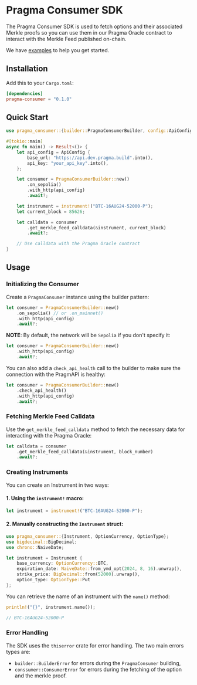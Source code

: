 # Pragma Consumer SDK

The Pragma Consumer SDK is used to fetch options and their associated Merkle proofs so you can use them in our Pragma Oracle contract to interact with the Merkle Feed published on-chain.

We have [examples](./examples/src/) to help you get started.

## Installation

Add this to your `Cargo.toml`:

```toml
[dependencies]
pragma-consumer = "0.1.0"
```

## Quick Start

```rust
use pragma_consumer::{builder::PragmaConsumerBuilder, config::ApiConfig, instrument};

#[tokio::main]
async fn main() -> Result<()> {
    let api_config = ApiConfig {
        base_url: "https://api.dev.pragma.build".into(),
        api_key: "your_api_key".into(),
    };

    let consumer = PragmaConsumerBuilder::new()
        .on_sepolia()
        .with_http(api_config)
        .await?;

    let instrument = instrument!("BTC-16AUG24-52000-P");
    let current_block = 85626;

    let calldata = consumer
        .get_merkle_feed_calldata(&instrument, current_block)
        .await?;

    // Use calldata with the Pragma Oracle contract
}
```

## Usage

### Initializing the Consumer

Create a `PragmaConsumer` instance using the builder pattern:

```rust
let consumer = PragmaConsumerBuilder::new()
    .on_sepolia() // or .on_mainnet()
    .with_http(api_config)
    .await?;
```

**NOTE**: By default, the network will be `Sepolia` if you don't specify it:

```rust
let consumer = PragmaConsumerBuilder::new()
    .with_http(api_config)
    .await?;
```

You can also add a `check_api_health` call to the builder to make sure the connection with the PragmAPI is healthy:

```rust
let consumer = PragmaConsumerBuilder::new()
    .check_api_health()
    .with_http(api_config)
    .await?;
```

### Fetching Merkle Feed Calldata

Use the `get_merkle_feed_calldata` method to fetch the necessary data for interacting with the Pragma Oracle:

```rust
let calldata = consumer
    .get_merkle_feed_calldata(&instrument, block_number)
    .await?;
```

### Creating Instruments

You can create an Instrument in two ways:

#### 1. Using the `instrument!` macro:

```rust
let instrument = instrument!("BTC-16AUG24-52000-P");
```

#### 2. Manually constructing the `Instrument` struct:

```rust
use pragma_consumer::{Instrument, OptionCurrency, OptionType};
use bigdecimal::BigDecimal;
use chrono::NaiveDate;

let instrument = Instrument {
    base_currency: OptionCurrency::BTC,
    expiration_date: NaiveDate::from_ymd_opt(2024, 8, 16).unwrap(),
    strike_price: BigDecimal::from(52000).unwrap(),
    option_type: OptionType::Put
};
```

You can retrieve the name of an instrument with the `name()` method:

```rust
println!("{}", instrument.name());

// BTC-16AUG24-52000-P
```

### Error Handling

The SDK uses the `thiserror` crate for error handling. The two main errors types are:

- `builder::BuilderError` for errors during the `PragmaConsumer` building,
- `conssumer::ConsumerError` for errors during the fetching of the option and the merkle proof.
